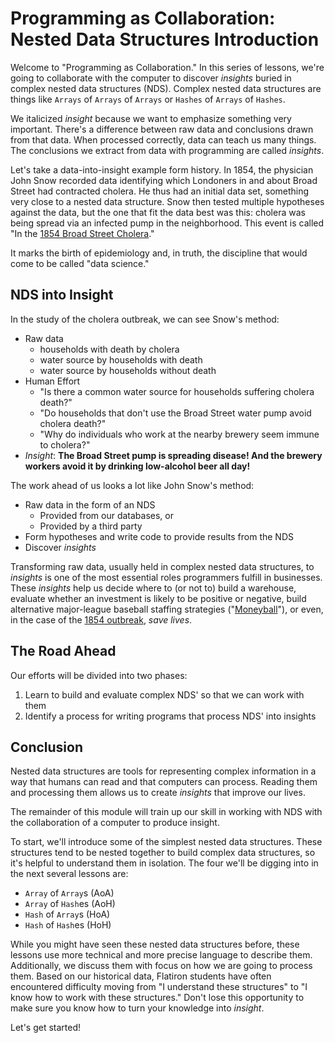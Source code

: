 # Programming as Collaboration: Nested Data Structures Introduction

Welcome to "Programming as Collaboration." In this series of lessons, we're
going to collaborate with the computer to discover _insights_ buried in complex
nested data structures (NDS). Complex nested data structures are things like
`Arrays` of `Arrays` of `Arrays` or `Hashes` of `Arrays` of `Hashes`.

We italicized _insight_ because we want to emphasize something very important.
There's a difference between raw data and conclusions drawn from that data. When
processed correctly, data can teach us many things. The conclusions we extract
from data with programming are called _insights_.

Let's take a data-into-insight example form history.  In 1854, the physician
John Snow recorded data identifying which Londoners in and about Broad Street
had contracted cholera. He thus had an initial data set, something very close to
a nested data structure. Snow then tested multiple hypotheses against the data,
but the one that fit the data best was this: cholera was being spread via an
infected pump in the neighborhood. This event is called "In the
[1854 Broad Street Cholera][bsoutbreak]."

It marks the birth of epidemiology and, in truth, the discipline that would come
to be called "data science."

## NDS into Insight

In the study of the cholera outbreak, we can see Snow's method:

* Raw data
  * households with death by cholera
  * water source by households with death
  * water source by households without death
* Human Effort
  * "Is there a common water source for households suffering cholera death?"
  * "Do households that don't use the Broad Street water pump avoid cholera
    death?"
  * "Why do individuals who work at the nearby brewery seem immune to cholera?"
* _Insight_: **The Broad Street pump is spreading disease! And the brewery
  workers avoid it by drinking low-alcohol beer all day!**

The work ahead of us looks a lot like John Snow's method:

* Raw data in the form of an NDS
  * Provided from our databases, or
  * Provided by a third party
* Form hypotheses and write code to provide results from the NDS
* Discover _insights_

Transforming raw data, usually held in complex nested data structures, to
_insights_ is one of the most essential roles programmers fulfill in
businesses. These _insights_ help us decide where to (or not to) build a
warehouse, evaluate whether an investment is likely to be positive or negative,
build alternative major-league baseball staffing strategies ("[Moneyball][]"),
or even, in the case of the [1854 outbreak][bsoutbreak], _save lives_.

## The Road Ahead

Our efforts will be divided into two phases:

1. Learn to build and evaluate complex NDS' so that we can work with them
2. Identify a process for writing programs that process NDS' into insights

## Conclusion

Nested data structures are tools for representing complex information in a way
that humans can read and that computers can process. Reading them and
processing them allows us to create _insights_ that improve our lives.

The remainder of this module will train up our skill in working with NDS with
the collaboration of a computer to produce insight.

To start, we'll introduce some of the simplest nested data structures. These
structures tend to be nested together to build complex data structures, so it's
helpful to understand them in isolation. The four we'll be digging into in the
next several lessons are:

* `Array` of `Array`s (AoA)
* `Array` of `Hash`es (AoH)
* `Hash` of `Array`s (HoA)
* `Hash` of `Hash`es (HoH)

While you might have seen these nested data structures before, these lessons use
more technical and more precise language to describe them. Additionally, we
discuss them with focus on how we are going to process them. Based on our
historical data, Flatiron students have often encountered difficulty moving from
"I understand these structures" to "I know how to work with these structures."
Don't lose this opportunity to make sure you know how to turn your knowledge
into _insight_.

Let's get started!

[bsoutbreak]: https://en.wikipedia.org/wiki/1854_Broad_Street_cholera_outbreak
[Moneyball]: https://grantland.com/features/the-economics-moneyball/

